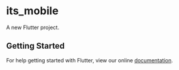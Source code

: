 # its_mobile

A new Flutter project.

## Getting Started

For help getting started with Flutter, view our online
[documentation](https://flutter.io/).
